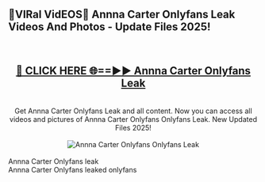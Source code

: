<h2>🔴VIRal VidEOS🔴 Annna Carter Onlyfans Leak Videos And Photos - Update Files 2025!</h2>
<br>
<div align="center">
<h2><a href="https://213.232.235.80/live/video.php?q=annna-carter-onlyfans" rel="nofollow">🔴 CLICK HERE 🌐==►► Annna Carter Onlyfans Leak</a></h2>
<br>
Get Annna Carter Onlyfans Leak and all content. Now you can access all videos and pictures of Annna Carter Onlyfans Onlyfans Leak. New Updated Files 2025!
<br>
<br>
<a href="https://213.232.235.80/live/video.php?q=annna-carter-onlyfans" rel="nofollow" data-target="animated-image.originalLink"><img src="https://i.imgur.com/dJHk4Zq.gif" alt="Annna Carter Onlyfans Onlyfans Leak" style="max-width: 100%; display: inline-block;" data-target="animated-image.originalImage"></a>
</div>
<br>
Annna Carter Onlyfans leak<br>
Annna Carter Onlyfans leaked onlyfans